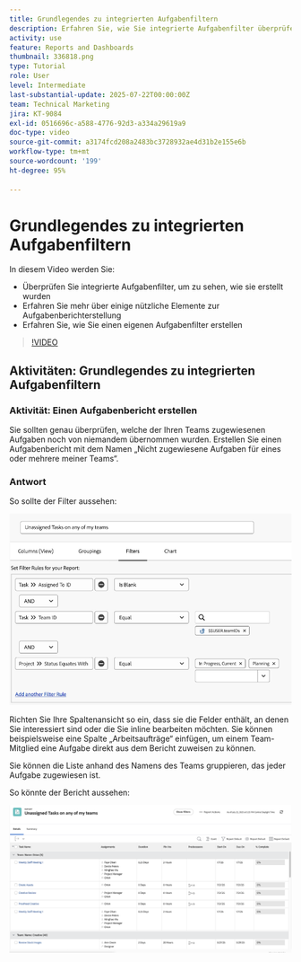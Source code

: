 ```yaml
---
title: Grundlegendes zu integrierten Aufgabenfiltern
description: Erfahren Sie, wie Sie integrierte Aufgabenfilter überprüfen können, um zu sehen, wie sie erstellt wurden, und wie Sie in Workfront einen eigenen Aufgabenfilter erstellen.
activity: use
feature: Reports and Dashboards
thumbnail: 336818.png
type: Tutorial
role: User
level: Intermediate
last-substantial-update: 2025-07-22T00:00:00Z
team: Technical Marketing
jira: KT-9084
exl-id: 0516696c-a588-4776-92d3-a334a29619a9
doc-type: video
source-git-commit: a3174fcd208a2483bc3728932ae4d31b2e155e6b
workflow-type: tm+mt
source-wordcount: '199'
ht-degree: 95%

---
```


# Grundlegendes zu integrierten Aufgabenfiltern

In diesem Video werden Sie:

* Überprüfen Sie integrierte Aufgabenfilter, um zu sehen, wie sie erstellt wurden
* Erfahren Sie mehr über einige nützliche Elemente zur Aufgabenberichterstellung
* Erfahren Sie, wie Sie einen eigenen Aufgabenfilter erstellen

>[!VIDEO](https://video.tv.adobe.com/v/336818/?quality=12&learn=on)

## Aktivitäten: Grundlegendes zu integrierten Aufgabenfiltern


### Aktivität: Einen Aufgabenbericht erstellen

Sie sollten genau überprüfen, welche der Ihren Teams zugewiesenen Aufgaben noch von niemandem übernommen wurden. Erstellen Sie einen Aufgabenbericht mit dem Namen „Nicht zugewiesene Aufgaben für eines oder mehrere meiner Teams“.

### Antwort

So sollte der Filter aussehen:

![Ein Screenshot des Bildschirms zum Erstellen eines Aufgabenfilters](assets/opening-built-in-task-filters-1.png)

Richten Sie Ihre Spaltenansicht so ein, dass sie die Felder enthält, an denen Sie interessiert sind oder die Sie inline bearbeiten möchten. Sie können beispielsweise eine Spalte „Arbeitsaufträge“ einfügen, um einem Team-Mitglied eine Aufgabe direkt aus dem Bericht zuweisen zu können.

Sie können die Liste anhand des Namens des Teams gruppieren, das jeder Aufgabe zugewiesen ist.

So könnte der Bericht aussehen:

![Ein Bild eines Aufgabenberichts](assets/opening-built-in-task-filters-2.png)
